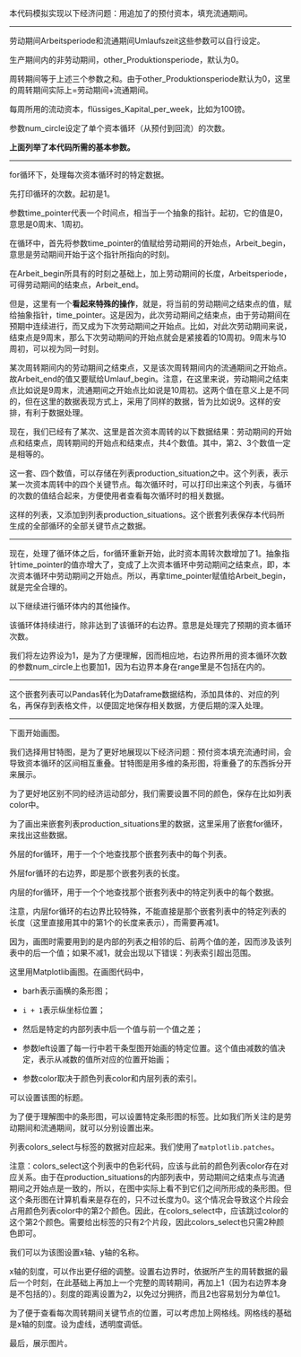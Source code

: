 本代码模拟实现以下经济问题：用追加了的预付资本，填充流通期间。

---

劳动期间Arbeitsperiode和流通期间Umlaufszeit这些参数可以自行设定。

生产期间内的非劳动期间，other_Produktionsperiode，默认为0。

周转期间等于上述三个参数之和。由于other_Produktionsperiode默认为0，这里的周转期间实际上=劳动期间+流通期间。

每周所用的流动资本，flüssiges_Kapital_per_week，比如为100镑。

参数num_circle设定了单个资本循环（从预付到回流）的次数。

**上面列举了本代码所需的基本参数。**

---

for循环下，处理每次资本循环时的特定数据。

先打印循环的次数。起初是1。

参数time_pointer代表一个时间点，相当于一个抽象的指针。起初，它的值是0，意思是0周末、1周初。

在循环中，首先将参数time_pointer的值赋给劳动期间的开始点，Arbeit_begin，意思是劳动期间开始于这个指针所指向的时刻。

在Arbeit_begin所具有的时刻之基础上，加上劳动期间的长度，Arbeitsperiode，可得劳动期间的结束点，Arbeit_end。

但是，这里有一个**看起来特殊的操作**，就是，将当前的劳动期间之结束点的值，赋给抽象指针，time_pointer。这是因为，此次劳动期间之结束点，由于劳动期间在预期中连续进行，而又成为下次劳动期间之开始点。比如，对此次劳动期间来说，结束点是9周末，那么下次劳动期间的开始点就会是紧接着的10周初。9周末与10周初，可以视为同一时刻。

某次周转期间内的劳动期间之结束点，又是该次周转期间内的流通期间之开始点。故Arbeit_end的值又要赋给Umlauf_begin。注意，在这里来说，劳动期间之结束点比如说是9周末，流通期间之开始点比如说是10周初。这两个值在意义上是不同的，但在这里的数据表现方式上，采用了同样的数据，皆为比如说9。这样的安排，有利于数据处理。

现在，我们已经有了某次、这里是首次资本周转的以下数据结果：劳动期间的开始点和结束点，周转期间的开始点和结束点，共4个数值。其中，第2、3个数值一定是相等的。

这一套、四个数值，可以存储在列表production_situation之中。这个列表，表示某一次资本周转中的四个关键节点。每次循环时，可以打印出来这个列表，与循环的次数的值结合起来，方便使用者查看每次循环时的相关数据。

这样的列表，又添加到列表production_situations。这个嵌套列表保存本代码所生成的全部循环的全部关键节点之数据。

---

现在，处理了循环体之后，for循环重新开始，此时资本周转次数增加了1。抽象指针time_pointer的值亦增大了，变成了上次资本循环中劳动期间之结束点，即，本次资本循环中劳动期间之开始点。所以，再拿time_pointer赋值给Arbeit_begin，就是完全合理的。

以下继续进行循环体内的其他操作。

该循环体持续进行，除非达到了该循环的右边界。意思是处理完了预期的资本循环次数。

我们将左边界设为1，是为了方便理解，因而相应地，右边界所用的资本循环次数的参数num_circle上也要加1，因为右边界本身在range里是不包括在内的。

---

这个嵌套列表可以Pandas转化为Dataframe数据结构，添加具体的、对应的列名，再保存到表格文件，以便固定地保存相关数据，方便后期的深入处理。

---

下面开始画图。

我们选择用甘特图，是为了更好地展现以下经济问题：预付资本填充流通时间，会导致资本循环的区间相互重叠。甘特图是用多维的条形图，将重叠了的东西拆分开来展示。

为了更好地区别不同的经济运动部分，我们需要设置不同的颜色，保存在比如列表color中。

为了画出来嵌套列表production_situations里的数据，这里采用了嵌套for循环，来找出这些数据。

外层的for循环，用于一个个地查找那个嵌套列表中的每个列表。

外层for循环的右边界，即是那个嵌套列表的长度。

内层的for循环，用于一个个地查找那个嵌套列表中的特定列表中的每个数据。

注意，内层for循环的右边界比较特殊，不能直接是那个嵌套列表中的特定列表的长度（这里直接用其中的第1个的长度来表示），而需要再减1。

因为，画图时需要用到的是内部的列表之相邻的后、前两个值的差，因而涉及该列表中的后一个值；如果不减1，就会出现以下错误：列表索引超出范围。

这里用Matplotlib画图。在画图代码中，

- barh表示画横的条形图；

- `i + 1`表示纵坐标位置；

- 然后是特定的内部列表中后一个值与前一个值之差；

- 参数left设置了每一行中若干条型图开始画的特定位置。这个值由减数的值决定，表示从减数的值所对应的位置开始画；

- 参数color取决于颜色列表color和内层列表的索引。

可以设置该图的标题。

为了便于理解图中的条形图，可以设置特定条形图的标签。比如我们所关注的是劳动期间和流通期间，就可以分别设置出来。

列表colors_select与标签的数据对应起来。我们使用了`matplotlib.patches`。

注意：colors_select这个列表中的色彩代码，应该与此前的颜色列表color存在对应关系。由于在production_situations的内部列表中，劳动期间之结束点与流通期间之开始点是一致的，所以，在图中实际上看不到它们之间所形成的条形图。但这个条形图在计算机看来是存在的，只不过长度为0。这个情况会导致这个片段会占用颜色列表color中的第2个颜色。因此，在colors_select中，应该跳过color的这个第2个颜色。需要给出标签的只有2个片段，因此colors_select也只需2种颜色即可。

我们可以为该图设置x轴、y轴的名称。

x轴的刻度，可以作出更仔细的调整。设置右边界时，依据所产生的周转数据的最后一个时刻，在此基础上再加上一个完整的周转期间，再加上1（因为右边界本身是不包括的）。刻度的距离设置为2，以免过分拥挤，而且2也容易划分为单位1。

为了便于查看每次周转期间关键节点的位置，可以考虑加上网格线。网格线的基础是x轴的刻度。设为虚线，透明度调低。

最后，展示图片。
